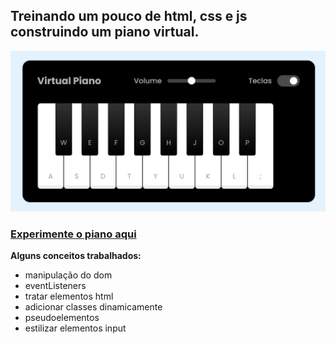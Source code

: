 ## Treinando um pouco de html, css e js construindo um piano virtual.

![print do piano](image.png)

### [Experimente o piano aqui](https://brunamotta.github.io/piano-js/)


**Alguns conceitos trabalhados:**

- manipulação do dom
- eventListeners
- tratar elementos html
- adicionar classes dinamicamente
- pseudoelementos
- estilizar elementos input
